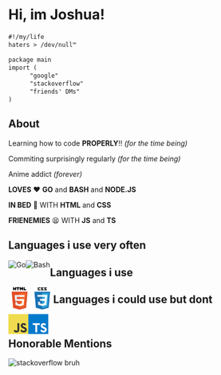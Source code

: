 # Hi, im Joshua! &nbsp;&nbsp;&nbsp;&nbsp;

```
#!/my/life
haters > /dev/null™
```

```
package main
import (
      "google"
      "stackoverflow"
      "friends' DMs"
)
```

## About
Learning how to code **PROPERLY**!! *(for the time being)*

Commiting surprisingly regularly *(for the time being)*

Anime addict *(forever)*

**LOVES** ❤️ **GO** and **BASH** and **NODE.JS**

**IN BED** 🛌 WITH **HTML** and **CSS**

**FRIENEMIES** 😫 WITH **JS** and **TS**

## Languages i use very often
<img align="left" alt="Go" height="25px" src="https://upload.wikimedia.org/wikipedia/commons/thumb/0/05/Go_Logo_Blue.svg/320px-Go_Logo_Blue.svg.png" />
<img align="left" alt="Bash" height="30px" src="https://bashlogo.com/img/logo/png/full_colored_light.png" />

## Languages i use
<img align="left" alt="HTML5" height="45px" src="https://raw.githubusercontent.com/github/explore/80688e429a7d4ef2fca1e82350fe8e3517d3494d/topics/html/html.png" />
<img align="left" alt="CSS3" height="45px" src="https://raw.githubusercontent.com/github/explore/80688e429a7d4ef2fca1e82350fe8e3517d3494d/topics/css/css.png" />

## Languages i could use but dont
<img align="left" alt="JavaScript" height="40px" src="https://raw.githubusercontent.com/github/explore/80688e429a7d4ef2fca1e82350fe8e3517d3494d/topics/javascript/javascript.png" />
<img align="left" alt="Typescript" height="40px" src="https://raw.githubusercontent.com/github/explore/80688e429a7d4ef2fca1e82350fe8e3517d3494d/topics/typescript/typescript.png" /><br />

## Honorable Mentions
<img align="left" alt="stackoverflow bruh" height="26px" src="https://w7.pngwing.com/pngs/69/539/png-transparent-stack-overflow-stack-exchange-programmer-logo-others.png"/>
